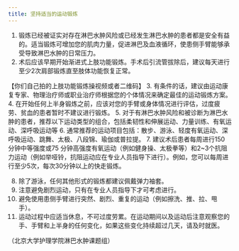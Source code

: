```yaml
---
title: 坚持适当的运动锻炼
---
```


1.	锻炼已经被证实对存在淋巴水肿风险或已经发生淋巴水肿的患者都是安全有益的。适当锻炼可增加您的肌肉力量，促进淋巴及血液循环，使患侧手臂能够承受导致淋巴水肿的日常压力。
2.	术后应该早期开始渐进式上肢功能锻炼。手术后引流管拔除后，建议每天进行至少2次肩部锻炼直至肢体功能恢复正常。
  
【你们自己拍的上肢功能锻炼操视频或者二维码】
3.	有条件的话，建议由运动康复专家、物理治疗师或职业治疗师根据您的个体情况来确定最佳的运动锻炼方案。
4.	在开始任何上半身锻炼之前，应该对您的手臂或身体情况进行评估，过度疲劳、贫血的患者暂时不建议进行锻炼。
5.	对于有淋巴水肿风险和被诊断为淋巴水肿的患者，推荐以下运动类型的组合，包括柔韧性和伸展运动、力量训练、有氧运动、深呼吸运动等
6.	通常推荐的运动项目包括：散步、游泳、轻度有氧运动、深呼吸运动、跳舞、太极、八段锦、瑜伽或普拉提。
7.	建议术后患者每周进行150 分钟中等强度或75 分钟高强度有氧运动（例如健身操、太极拳等）和2~3个抗阻力运动（例如举哑铃，抗阻运动应在专业人员指导下进行）。例如，您可以每周进行至少5次，每次30分钟以上的快走锻炼。
      
8.	除了游泳，任何其他形式的锻炼都建议佩戴弹力袖套。
9.	注意避免剧烈运动，只有在专业人员指导下才可考虑进行。
10.	避免使用患侧手臂进行突然、剧烈、重复的运动（例如擦洗、推、拉、甩手）。
11.	运动过程中应适当休息，不可过度劳累。在运动期间以及运动后注意观察您的手、手臂和上半身的任何变化，如果这些变化持续超过几天，请及时就医。

（北京大学护理学院淋巴水肿课题组）